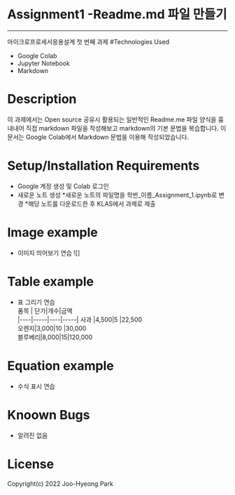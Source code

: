 # Assignment1 -Readme.md 파일 만들기
---
마이크로프로세서응용설계 첫 번째 과제
#Technologies Used
* Google Colab
* Jupyter Notebook
* Markdown
# Description
이 과제에서는 Open source 공유시 활용되는 일반적인 Readme.me 파일 양식을 흉내내어 직접 markdown 파일을 작성해보고 markdown의 기본 문법을 복습합니다.  이 문서는 Google Colab에서 Markdown 문법을 이용해 작성되었습니다.  
# Setup/Installation Requirements
* Google 계정 생성 및 Colab 로그인
* 새로운 노트 생성
 *새로운 노트의 파일명을 학번_이름_Assignment_1.ipynb로 변경
*해당 노트를 다운로드한 후 KLAS에서 과제로 제출
# Image example
  * 이미지 띄어보기 연습 ![]
# Table example
* 표 그리기 연습  
품목 | 단가|개수|금액  
|----|-----|----|-----|
사과  |4,500|5   |22,500  
오렌지|3,000|10  |30,000  
블루베리|8,000|15|120,000
# Equation example
* 수식 표시 연습

# Knoown Bugs
* 알려진 없음
# License

Copyright(c) 2022 Joo-Hyeong Park

  
     
